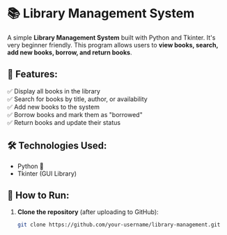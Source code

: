 # 📚 Library Management System

A simple **Library Management System** built with Python and Tkinter. 
It's very beginner friendly.
This program allows users to **view books, search, add new books, borrow, and return books**.

## 🎯 Features:
✅ Display all books in the library  
✅ Search for books by title, author, or availability  
✅ Add new books to the system  
✅ Borrow books and mark them as "borrowed"  
✅ Return books and update their status  

## 🛠️ Technologies Used:
- Python 🐍
- Tkinter (GUI Library)

## 🚀 How to Run:
1. **Clone the repository** (after uploading to GitHub):  
   ```bash
   git clone https://github.com/your-username/library-management.git
